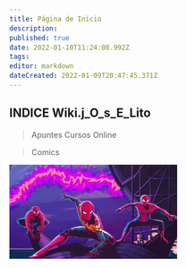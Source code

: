 ```yaml
---
title: Página de Inicio
description: 
published: true
date: 2022-01-10T11:24:08.992Z
tags: 
editor: markdown
dateCreated: 2022-01-09T20:47:45.371Z
---
```


## INDICE Wiki.j\_O\_s\_E\_Lito

> Apuntes Cursos Online

> Comics

![spiderman_no_way_home_1.png](/spiderman_no_way_home_1.png)